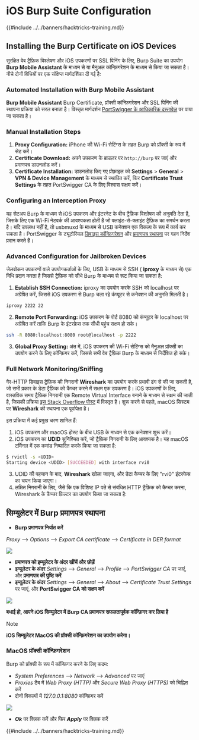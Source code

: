 # iOS Burp Suite Configuration

{{#include ../../banners/hacktricks-training.md}}

## Installing the Burp Certificate on iOS Devices

सुरक्षित वेब ट्रैफ़िक विश्लेषण और iOS उपकरणों पर SSL पिनिंग के लिए, Burp Suite का उपयोग **Burp Mobile Assistant** के माध्यम से या मैनुअल कॉन्फ़िगरेशन के माध्यम से किया जा सकता है। नीचे दोनों विधियों पर एक संक्षिप्त मार्गदर्शिका दी गई है:

### Automated Installation with Burp Mobile Assistant

**Burp Mobile Assistant** Burp Certificate, प्रॉक्सी कॉन्फ़िगरेशन और SSL पिनिंग की स्थापना प्रक्रिया को सरल बनाता है। विस्तृत मार्गदर्शन [PortSwigger के आधिकारिक दस्तावेज़](https://portswigger.net/burp/documentation/desktop/tools/mobile-assistant/installing) पर पाया जा सकता है।

### Manual Installation Steps

1. **Proxy Configuration:** iPhone की Wi-Fi सेटिंग्स के तहत Burp को प्रॉक्सी के रूप में सेट करें।
2. **Certificate Download:** अपने उपकरण के ब्राउज़र पर `http://burp` पर जाएं और प्रमाणपत्र डाउनलोड करें।
3. **Certificate Installation:** डाउनलोड किए गए प्रोफ़ाइल को **Settings** > **General** > **VPN & Device Management** के माध्यम से स्थापित करें, फिर **Certificate Trust Settings** के तहत PortSwigger CA के लिए विश्वास सक्षम करें।

### Configuring an Interception Proxy

यह सेटअप Burp के माध्यम से iOS उपकरण और इंटरनेट के बीच ट्रैफ़िक विश्लेषण की अनुमति देता है, जिसके लिए एक Wi-Fi नेटवर्क की आवश्यकता होती है जो क्लाइंट-से-क्लाइंट ट्रैफ़िक का समर्थन करता है। यदि उपलब्ध नहीं है, तो usbmuxd के माध्यम से USB कनेक्शन एक विकल्प के रूप में कार्य कर सकता है। PortSwigger के ट्यूटोरियल [डिवाइस कॉन्फ़िगरेशन](https://support.portswigger.net/customer/portal/articles/1841108-configuring-an-ios-device-to-work-with-burp) और [प्रमाणपत्र स्थापना](https://support.portswigger.net/customer/portal/articles/1841109-installing-burp-s-ca-certificate-in-an-ios-device) पर गहन निर्देश प्रदान करते हैं।

### Advanced Configuration for Jailbroken Devices

जेलब्रोकन उपकरणों वाले उपयोगकर्ताओं के लिए, USB के माध्यम से SSH ( **iproxy** के माध्यम से) एक विधि प्रदान करता है जिससे ट्रैफ़िक को सीधे Burp के माध्यम से रूट किया जा सकता है:

1.  **Establish SSH Connection:** iproxy का उपयोग करके SSH को localhost पर अग्रेषित करें, जिससे iOS उपकरण से Burp चला रहे कंप्यूटर से कनेक्शन की अनुमति मिलती है।

```bash
iproxy 2222 22
```

2.  **Remote Port Forwarding:** iOS उपकरण के पोर्ट 8080 को कंप्यूटर के localhost पर अग्रेषित करें ताकि Burp के इंटरफ़ेस तक सीधी पहुंच सक्षम हो सके।

```bash
ssh -R 8080:localhost:8080 root@localhost -p 2222
```

3.  **Global Proxy Setting:** अंत में, iOS उपकरण की Wi-Fi सेटिंग्स को मैनुअल प्रॉक्सी का उपयोग करने के लिए कॉन्फ़िगर करें, जिससे सभी वेब ट्रैफ़िक Burp के माध्यम से निर्देशित हो सके।

### Full Network Monitoring/Sniffing

गैर-HTTP डिवाइस ट्रैफ़िक की निगरानी **Wireshark** का उपयोग करके प्रभावी ढंग से की जा सकती है, जो सभी प्रकार के डेटा ट्रैफ़िक को कैप्चर करने में सक्षम एक उपकरण है। iOS उपकरणों के लिए, वास्तविक समय ट्रैफ़िक निगरानी एक Remote Virtual Interface बनाने के माध्यम से सक्षम की जाती है, जिसकी प्रक्रिया [इस Stack Overflow पोस्ट](https://stackoverflow.com/questions/9555403/capturing-mobile-phone-traffic-on-wireshark/33175819#33175819) में विस्तृत है। शुरू करने से पहले, macOS सिस्टम पर **Wireshark** की स्थापना एक पूर्वापेक्षा है।

इस प्रक्रिया में कई प्रमुख चरण शामिल हैं:

1. iOS उपकरण और macOS होस्ट के बीच USB के माध्यम से एक कनेक्शन शुरू करें।
2. iOS उपकरण का **UDID** सुनिश्चित करें, जो ट्रैफ़िक निगरानी के लिए आवश्यक है। यह macOS टर्मिनल में एक कमांड निष्पादित करके किया जा सकता है:
```bash
$ rvictl -s <UDID>
Starting device <UDID> [SUCCEEDED] with interface rvi0
```
3. UDID की पहचान के बाद, **Wireshark** खोला जाएगा, और डेटा कैप्चर के लिए "rvi0" इंटरफेस का चयन किया जाएगा।  
4. लक्षित निगरानी के लिए, जैसे कि एक विशिष्ट IP पते से संबंधित HTTP ट्रैफ़िक को कैप्चर करना, Wireshark के कैप्चर फ़िल्टर का उपयोग किया जा सकता है:

## सिम्युलेटर में Burp प्रमाणपत्र स्थापना

- **Burp प्रमाणपत्र निर्यात करें**

_Proxy_ --> _Options_ --> _Export CA certificate_ --> _Certificate in DER format_

![](<../../images/image (534).png>)

- **प्रमाणपत्र को इम्यूलेटर के अंदर खींचें और छोड़ें**  
- **इम्यूलेटर के अंदर** _Settings_ --> _General_ --> _Profile_ --> _PortSwigger CA_ पर जाएं, और **प्रमाणपत्र की पुष्टि करें**  
- **इम्यूलेटर के अंदर** _Settings_ --> _General_ --> _About_ --> _Certificate Trust Settings_ पर जाएं, और **PortSwigger CA को सक्षम करें**  

![](<../../images/image (1048).png>)

**बधाई हो, आपने iOS सिम्युलेटर में Burp CA प्रमाणपत्र सफलतापूर्वक कॉन्फ़िगर कर लिया है**

> [!NOTE]  
> **iOS सिम्युलेटर MacOS की प्रॉक्सी कॉन्फ़िगरेशन का उपयोग करेगा।**

### MacOS प्रॉक्सी कॉन्फ़िगरेशन

Burp को प्रॉक्सी के रूप में कॉन्फ़िगर करने के लिए कदम:

- _System Preferences_ --> _Network_ --> _Advanced_ पर जाएं  
- _Proxies_ टैब में _Web Proxy (HTTP)_ और _Secure Web Proxy (HTTPS)_ को चिह्नित करें  
- दोनों विकल्पों में _127.0.0.1:8080_ कॉन्फ़िगर करें  

![](<../../images/image (431).png>)

- _**Ok**_ पर क्लिक करें और फिर _**Apply**_ पर क्लिक करें  


{{#include ../../banners/hacktricks-training.md}}
